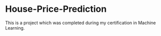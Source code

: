 # House-Price-Prediction
This is a project which was completed during my certification in Machine Learning.
